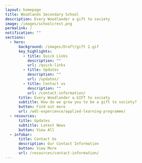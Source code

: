 ```yaml
---
layout: homepage
title: Woodlands Secondary School
description: Every Woodlander a gift to society
image: /images/schoolcrest.png
permalink: /
notification: ""
sections:
  - hero:
      background: /images/Draft/gift 2.gif
      key_highlights:
        - title: Quick Links
          description: ""
          url: /quick-links
        - title: Updates
          description: ""
          url: /updates/
        - title: Contact us
          description: ""
          url: /contact-information/
      title: Every Woodlander a GIFT to society
      subtitle: How do we grow you to be a gift to society?
      button: Find out more
      url: /wdl-experience/applied-learning-programme/
  - resources:
      title: Updates
      subtitle: Latest News
      button: View All
  - infobar:
      title: Contact Us
      description: Our Contact Information
      button: View More
      url: /resources/contact-information/
---
```

